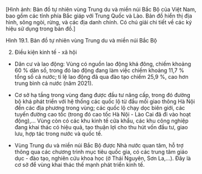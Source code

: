 [Hình ảnh: Bản đồ tự nhiên vùng Trung du và miền núi Bắc Bộ của Việt Nam, bao gồm các tỉnh phía Bắc giáp với Trung Quốc và Lào. Bản đồ hiển thị địa hình, sông ngòi, rừng, và các địa danh chính. Có chú giải chi tiết về các ký hiệu sử dụng trong bản đồ.]

Hình 19.1. Bản đồ tự nhiên vùng Trung du và miền núi Bắc Bộ

2. Điều kiện kinh tế - xã hội

- Dân cư và lao động: Vùng có nguồn lao động khá đông, chiếm khoảng 60 % dân số, trong đó lao động đang làm việc chiếm khoảng 11,7 % tổng số cả nước; tỉ lệ lao động đã qua đào tạo chiếm 25,9 %, cao hơn trung bình cả nước (năm 2021).

- Cơ sở hạ tầng trong vùng đang được đầu tư nâng cấp, trong đó đường bộ khá phát triển với hệ thống các quốc lộ từ đầu mối giao thông Hà Nội đến các địa phương trong vùng; các quốc lộ chạy dọc biên giới, các tuyến đường cao tốc (trong đó cao tốc Hà Nội - Lào Cai đã đi vào hoạt động),... Vùng còn có các khu kinh tế cửa khẩu, các khu công nghiệp đang khai thác có hiệu quả, tạo thuận lợi cho thu hút vốn đầu tư, giao lưu, hợp tác trong nước và quốc tế.

- Vùng Trung du và miền núi Bắc Bộ được Nhà nước quan tâm, hỗ trợ thông qua các chương trình mục tiêu quốc gia, có các trung tâm giáo dục - đào tạo, nghiên cứu khoa học (ở Thái Nguyên, Sơn La,...). Đây là cơ sở để vùng khai thác thế mạnh phát triển kinh tế.